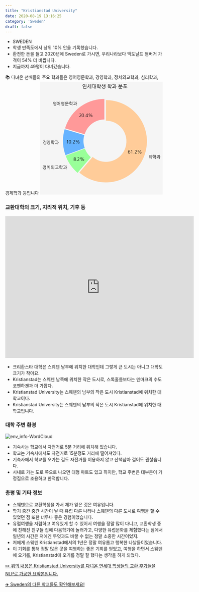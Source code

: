 ```yaml
---
title: "Kristianstad University"
date: 2020-08-19 13:16:25
category: 'Sweden'
draft: false
---
```



* SWEDEN
* 학생 만족도에서 상위 10% 안을 기록했습니다.
* 환전한 돈을 들고 2020년에 Sweden로 가시면, 우리나라보다 맥도날드 햄버거 가격이 54% 더 비쌉니다.
* 지금까지 49명이 다녀갔습니다. 


📚 다녀온 선배들의 주요 학과들은 영어영문학과, 경영학과, 정치외교학과, 심리학과, 경제학과 등입니다
![department-info](../plots/SE000003.png)
### 교환대학의 크기, 지리적 위치, 기후 등
<iframe
width="600"
height="450"
frameborder="0" style="border:0"
src="https://www.google.com/maps/embed/v1/place?key=AIzaSyC9e1AME-pVmWC4hBpFdu5S4dKzyepa3HQ&q=Kristianstad+University&center=56.04848320000001,14.146324800000002&zoom=14" allowfullscreen>
</iframe>

* 크리환스타 대학은 스웨덴 남부에 위치한 대학인데 그렇게 큰 도시는 아니고 대학도 크기가 작아요.
* Kristianstad는 스웨덴 남쪽에 위치한 작은 도시로, 스톡홀름보다는 덴마크의 수도 코펜하겐과 더 가깝다.
* Kristianstad University는 스웨덴의 남부의 작은 도시 Kristianstad에 위치한 대학교이다.
* Kristianstad University는 스웨덴의 남부의 작은 도시 Kristianstad에 위치한 대학교입니다.


### 대학 주변 환경

![env_info-WordCloud](../univ_wordclouds_okt/env_info/SE000003_env_info_okt.png)

* 기숙사는 학교에서 자전거로 5분 거리에 위치해 있습니다.
* 학교는 기숙사에서도 자전거로 15분정도 거리에 떨어져있다.
* 기숙사에서 학교를 오가는 길도 자전거를 이용하지 않고 산책삼아 걸어도 괜찮습니다.
* 시내로 가는 도로 쪽으로 나오면 대형 마트도 있고 하지만, 학교 주변은 대부분이 가정집으로 조용하고 한적합니다.


### 총평 및 기타 정보 
* 스웨덴으로 교환학생을 가서 제가 얻은 것은 여유입니다.
* 학기 중간 중간 시간이 날 때 유럽 다른 나라나 스웨덴의 다른 도시로 여행을 할 수 있었던 점 또한 너무나 좋은 경험이었습니다.
* 유럽여행을 저렴하고 여유있게 할 수 있어서 여행을 정말 많이 다니고, 교환학생 중에 친해진 친구들 집에 다음학기에 놀러가고, 다양한 유럽문화를 체험했다는 점에서 일년의 시간은 저에겐 무엇과도 바꿀 수 없는 정말 소중한 시간이었지.
* 저에게 스웨덴 Kristianstad에서의 1년은 정말 여유롭고 행복한 나날들이었습니다.
* 이 기회를 통해 정말 많은 곳을 여행하는 좋은 기회를 얻었고, 여행을 하면서 스웨덴에 오기를, Kristianstad에 오기를 정말 잘 했다는 생각을 하게 되었다.


[✏️ 위의 내용은 Kristianstad University를 다녀온 연세대 학생들의 교환 후기들을 NLP로 가공한 요약본입니다.](http://oia.yonsei.ac.kr/partner/expReport.asp?ucode=SE000003&bgbn=A)

[✈️ Sweden의 다른 학교들도 확인해보세요!](https://yonsei-exchange.netlify.app/?category=Sweden)

